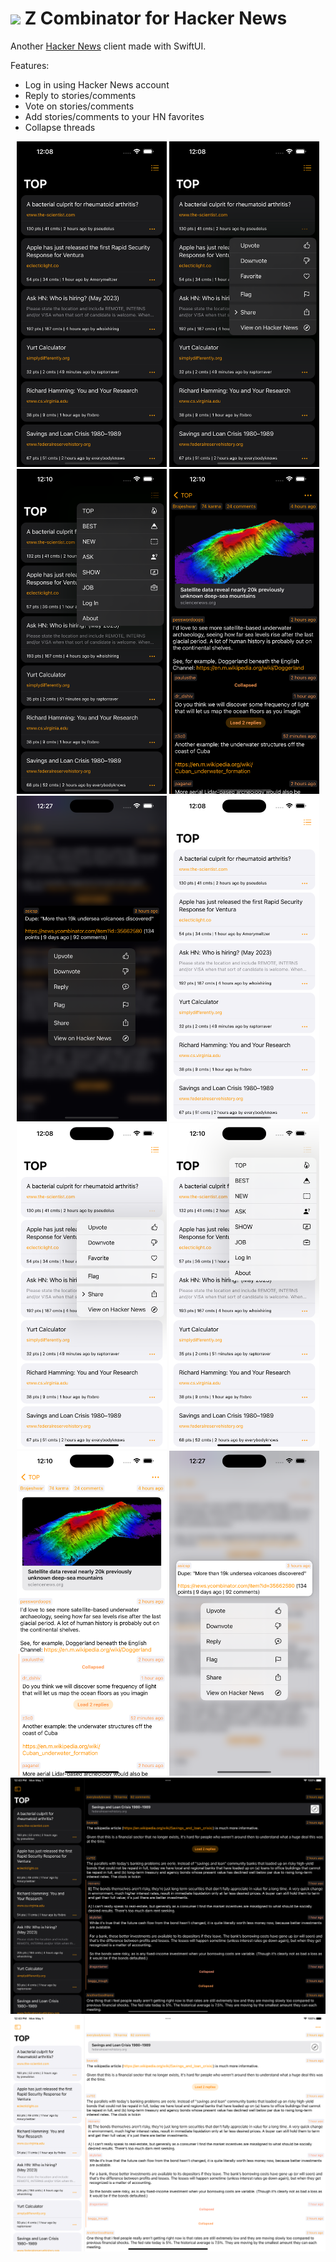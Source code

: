 # <img width="64" src="https://user-images.githubusercontent.com/7277662/183237692-5e8ff802-f2ce-4f5c-92fe-d4899b98d1c7.png"> Z Combinator for Hacker News

Another [Hacker News](https://news.ycombinator.com/) client made with SwiftUI.

Features:
- Log in using Hacker News account
- Reply to stories/comments
- Vote on stories/comments
- Add stories/comments to your HN favorites
- Collapse threads

<p align="center">
  <img width="240" alt="01" src="Resources/iphone.png">
  <img width="240" alt="02" src="Resources/iphone-2.png"> 
  <img width="240" alt="03" src="Resources/iphone-3.png">
  <img width="240" alt="04" src="Resources/iphone-4.png">
  <img width="240" alt="05" src="Resources/iphone-5.png">
  <img width="240" alt="06" src="Resources/iphone-6.png">
  <img width="240" alt="07" src="Resources/iphone-7.png">
  <img width="240" alt="08" src="Resources/iphone-8.png">
  <img width="240" alt="09" src="Resources/iphone-9.png">
  <img width="240" alt="10" src="Resources/iphone-10.png">
  <img width="600" alt="11" src="Resources/ipad.png">
  <img width="600" alt="12" src="Resources/ipad-2.png"> 
</p>


